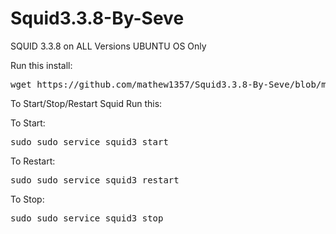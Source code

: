 # Squid3.3.8-By-Seve
SQUID 3.3.8 on ALL Versions UBUNTU OS Only

Run this install: 

<pre>wget https://github.com/mathew1357/Squid3.3.8-By-Seve/blob/main/install-squidward</pre>

To Start/Stop/Restart Squid Run this:

To Start:
<pre>sudo sudo service squid3 start</pre>

To Restart:
<pre>sudo sudo service squid3 restart</pre>

To Stop:
<pre>sudo sudo service squid3 stop</pre>

